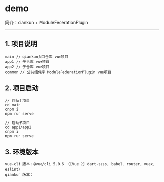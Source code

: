 # demo
简介：qiankun + ModuleFederationPlugin  

------

## 1. 项目说明

```
main // qiankun入口仓库 vue项目
app1 // 子仓库 vue项目
app2 // 子仓库 vue项目
common // 公共组件库 ModuleFederationPlugin vue项目
```

## 2. 项目启动

```
// 启动主项目
cd main
cnpm i
npm run serve

// 启动子项目
cd app1/app2
cnpm i
npm run serve
```

## 3. 环境版本

```
vue-cli 版本：@vue/cli 5.0.6 （[Vue 2] dart-sass, babel, router, vuex, eslint）
qiankun 版本：
```

